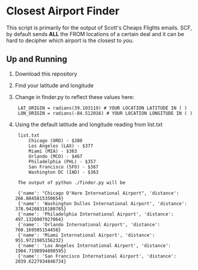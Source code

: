 # Closest Airport Finder
This script is primarily for the output of Scott's Cheaps Flights emails. SCF, by default sends **ALL** the FROM locations of a certain deal and it can be hard to decipher which airport is the closest to *you*. 

## Up and Running
1. Download this repository
2. Find your latitude and longitude
3. Change in finder.py to reflect these values here:

        LAT_ORIGIN = radians(39.103119) # YOUR LOCATION LATITUDE IN ( )
        LON_ORIGIN = radians(-84.512016) # YOUR LOCATION LONGITUDE IN ( )
4. Using the default latitude and longitude reading from list.txt

        list.txt
            Chicago (ORD) - $380
            Los Angeles (LAX) - $377
            Miami (MIA) - $363
            Orlando (MCO) - $467
            Philadelphia (PHL) - $357
            San Francisco (SFO) - $367
            Washington DC (IAD) - $363

        The output of python ./finder.py will be 

        {'name': "Chicago O'Hare International Airport", 'distance': 266.8845815350654}
        {'name': 'Washington Dulles International Airport', 'distance': 378.94208318180785}
        {'name': 'Philadelphia International Airport', 'distance': 497.1326007927064}
        {'name': 'Orlando International Airport', 'distance': 760.169505154458}
        {'name': 'Miami International Airport', 'distance': 951.9721985156232}
        {'name': 'Los Angeles International Airport', 'distance': 1904.7198994898595}
        {'name': 'San Francisco International Airport', 'distance': 2039.6227934846734}